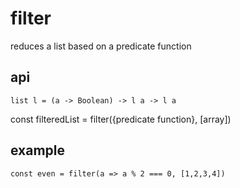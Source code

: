 # filter

reduces a list based on a predicate function

## api

`list l = (a -> Boolean) -> l a -> l a`

const filteredList = filter({predicate function}, [array])

## example

```
const even = filter(a => a % 2 === 0, [1,2,3,4])
```
